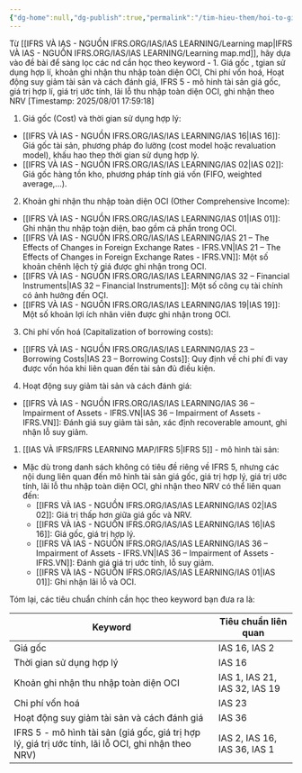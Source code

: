 ```yaml
---
{"dg-home":null,"dg-publish":true,"permalink":"/tim-hieu-them/hoi-to-giua-ifrs-va-ias/","dgPassFrontmatter":true,"noteIcon":""}
---
```




Từ [[IFRS VÀ IAS - NGUỒN IFRS.ORG/IAS/IAS LEARNING/Learning map\|IFRS VÀ IAS - NGUỒN IFRS.ORG/IAS/IAS LEARNING/Learning map.md]], hãy dựa vào đề bài để sàng lọc các nd cần học theo keyword - 1. Giá gốc , tgian sử dụng hợp lí, khoản ghi nhận thu nhập toàn diện OCI, Chi phí vốn hoá, Hoạt động suy giảm tài sản và cách đánh giá, IFRS 5 - mô hinh tài sản giá gốc, giá trị hợp lí, giá trị ước tính, lãi lỗ thu nhập toàn diện OCI, ghi nhận theo NRV
[Timestamp: 2025/08/01 17:59:18]

1. Giá gốc (Cost) và thời gian sử dụng hợp lý:
- [[IFRS VÀ IAS - NGUỒN IFRS.ORG/IAS/IAS LEARNING/IAS 16\|IAS 16]]: Giá gốc tài sản, phương pháp đo lường (cost model hoặc revaluation model), khấu hao theo thời gian sử dụng hợp lý.
- [[IFRS VÀ IAS - NGUỒN IFRS.ORG/IAS/IAS LEARNING/IAS 02\|IAS 02]]: Giá gốc hàng tồn kho, phương pháp tính giá vốn (FIFO, weighted average,...).

2. Khoản ghi nhận thu nhập toàn diện OCI (Other Comprehensive Income):
- [[IFRS VÀ IAS - NGUỒN IFRS.ORG/IAS/IAS LEARNING/IAS 01\|IAS 01]]: Ghi nhận thu nhập toàn diện, bao gồm cả phần trong OCI.
- [[IFRS VÀ IAS - NGUỒN IFRS.ORG/IAS/IAS LEARNING/IAS 21 – The Effects of Changes in Foreign Exchange Rates - IFRS.VN\|IAS 21 – The Effects of Changes in Foreign Exchange Rates - IFRS.VN]]: Một số khoản chênh lệch tỷ giá được ghi nhận trong OCI.
- [[IFRS VÀ IAS - NGUỒN IFRS.ORG/IAS/IAS LEARNING/IAS 32 – Financial Instruments\|IAS 32 – Financial Instruments]]: Một số công cụ tài chính có ảnh hưởng đến OCI.
- [[IFRS VÀ IAS - NGUỒN IFRS.ORG/IAS/IAS LEARNING/IAS 19\|IAS 19]]: Một số khoản lợi ích nhân viên được ghi nhận trong OCI.

3. Chi phí vốn hoá (Capitalization of borrowing costs):
- [[IFRS VÀ IAS - NGUỒN IFRS.ORG/IAS/IAS LEARNING/IAS 23 – Borrowing Costs\|IAS 23 – Borrowing Costs]]: Quy định về chi phí đi vay được vốn hóa khi liên quan đến tài sản đủ điều kiện.

4. Hoạt động suy giảm tài sản và cách đánh giá:
- [[IFRS VÀ IAS - NGUỒN IFRS.ORG/IAS/IAS LEARNING/IAS 36 – Impairment of Assets - IFRS.VN\|IAS 36 – Impairment of Assets - IFRS.VN]]: Đánh giá suy giảm tài sản, xác định recoverable amount, ghi nhận lỗ suy giảm.

1. [[IAS VÀ IFRS/IFRS LEARNING MAP/IFRS 5\|IFRS 5]] - mô hình tài sản:
- Mặc dù trong danh sách không có tiêu đề riêng về IFRS 5, nhưng các nội dung liên quan đến mô hình tài sản giá gốc, giá trị hợp lý, giá trị ước tính, lãi lỗ thu nhập toàn diện OCI, ghi nhận theo NRV có thể liên quan đến:
  - [[IFRS VÀ IAS - NGUỒN IFRS.ORG/IAS/IAS LEARNING/IAS 02\|IAS 02]]: Giá trị thấp hơn giữa giá gốc và NRV.
  - [[IFRS VÀ IAS - NGUỒN IFRS.ORG/IAS/IAS LEARNING/IAS 16\|IAS 16]]: Giá gốc, giá trị hợp lý.
  - [[IFRS VÀ IAS - NGUỒN IFRS.ORG/IAS/IAS LEARNING/IAS 36 – Impairment of Assets - IFRS.VN\|IAS 36 – Impairment of Assets - IFRS.VN]]: Đánh giá giá trị ước tính, lỗ suy giảm.
  - [[IFRS VÀ IAS - NGUỒN IFRS.ORG/IAS/IAS LEARNING/IAS 01\|IAS 01]]: Ghi nhận lãi lỗ và OCI.
  
Tóm lại, các tiêu chuẩn chính cần học theo keyword bạn đưa ra là:

| Keyword                                                                                             | Tiêu chuẩn liên quan          |
| --------------------------------------------------------------------------------------------------- | ----------------------------- |
| Giá gốc                                                                                             | IAS 16, IAS 2                 |
| Thời gian sử dụng hợp lý                                                                            | IAS 16                        |
| Khoản ghi nhận thu nhập toàn diện OCI                                                               | IAS 1, IAS 21, IAS 32, IAS 19 |
| Chi phí vốn hoá                                                                                     | IAS 23                        |
| Hoạt động suy giảm tài sản và cách đánh giá                                                         | IAS 36                        |
| IFRS 5 - mô hình tài sản (giá gốc, giá trị hợp lý, giá trị ước tính, lãi lỗ OCI, ghi nhận theo NRV) | IAS 2, IAS 16, IAS 36, IAS 1  |


